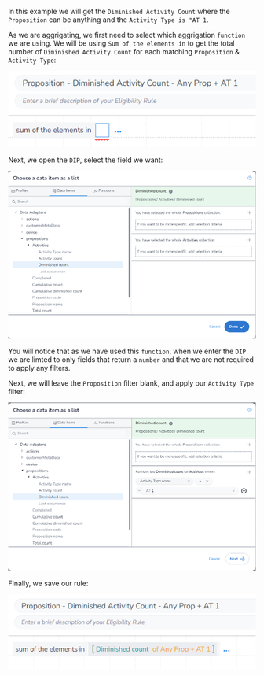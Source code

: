 In this example we will get the `Diminished Activity Count` where the `Proposition` can be anything and the `Activity Type is "AT 1`.

As we are aggrigating, we first need to select which aggrigation `function` we are using. We will be using `Sum of the elements in` to get the total number of `Diminished Activity Count` for each matching `Proposition` & `Activity Type`:

![](image_1.png)

Next, we open the `DIP`, select the field we want:

![](image_2.png)

You will notice that as we have used this `function`, when we enter the `DIP` we are limted to only fields that return a `number` and that we are not required to apply any filters.

Next, we will leave the `Proposition` filter blank, and apply our `Activity Type` filter:

![](image_3.png)

Finally, we save our rule:

![](image_4.png)